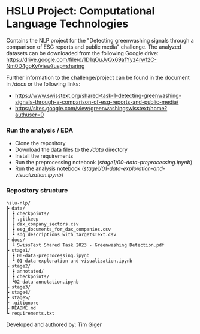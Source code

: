 # HSLU Project: Computational Language Technologies 
Contains the NLP project for the "Detecting greenwashing signals through a comparison of ESG reports and public media" challenge.
The analyzed datasets can be downloaded from the following Google drive:
https://drive.google.com/file/d/1D1qOuJvQx69afYyz4rwf2C-Nm0D4goKy/view?usp=sharing

Further information to the challenge/project can be found in the document in */docs* or the following links:
- https://www.swisstext.org/shared-task-1-detecting-greenwashing-signals-through-a-comparison-of-esg-reports-and-public-media/
- https://sites.google.com/view/greenwashingswisstext/home?authuser=0

### Run the analysis / EDA
- Clone the repository
- Download the data files to the */data* directory
- Install the requirements
- Run the preprocessing notebook (*stage1/00-data-preprocessing.ipynb*)
- Run the analysis notebook (*stage1/01-data-exploration-and-visualization.ipynb*)


### Repository structure
```
hslu-nlp/
┣ data/
┃ ┣ checkpoints/
┃ ┣ .gitkeep
┃ ┣ dax_company_sectors.csv
┃ ┣ esg_documents_for_dax_companies.csv
┃ ┗ sdg_descriptions_with_targetsText.csv
┣ docs/
┃ ┗ SwissText Shared Task 2023 - Greenwashing Detection.pdf
┣ stage1/
┃ ┣ 00-data-preprocessing.ipynb
┃ ┗ 01-data-exploration-and-visualization.ipynb
┣ stage2/
┃ ┣ annotated/
┃ ┣ checkpoints/
┃ ┗02-data-annotation.ipynb
┣ stage3/
┣ stage4/
┣ stage5/
┣ .gitignore
┣ README.md
┗ requirements.txt
 ```

Developed and authored by: Tim Giger